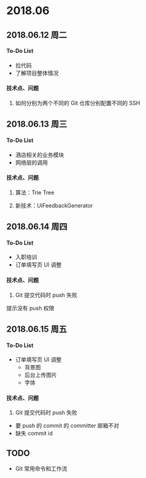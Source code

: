 
# 2018.06

## 2018.06.12 周二

#### To-Do List

- 拉代码
- 了解项目整体情况


#### 技术点、问题

1. 如何分别为两个不同的 Git 仓库分别配置不同的 SSH

## 2018.06.13 周三

#### To-Do List

- 酒店相关的业务模块
- 网络层的调用


#### 技术点、问题

1. 算法：Trie Tree

2. 新技术：UIFeedbackGenerator




## 2018.06.14 周四

#### To-Do List

- 入职培训
- 订单填写页 UI 调整

#### 技术点、问题

1. Git 提交代码时 push 失败

提示没有 push 权限


## 2018.06.15 周五

#### To-Do List

- 订单填写页 UI 调整
  - 背景图
  - 后台上传图片
  - 字体


#### 技术点、问题

1. Git 提交代码时 push 失败
- 要 push 的 commit 的 committer 邮箱不对
- 缺失 commit id


## TODO

- Git 常用命令和工作流
